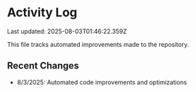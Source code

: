 # Activity Log

Last updated: 2025-08-03T01:46:22.359Z

This file tracks automated improvements made to the repository.

## Recent Changes

- 8/3/2025: Automated code improvements and optimizations
